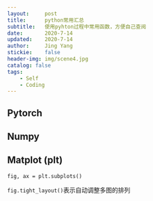 ```yaml
---
layout:     post
title:      python常用汇总
subtitle:   使用pyhton过程中常用函数，方便自己查阅
date:       2020-7-14
updated:    2020-7-14
author:     Jing Yang
stickie:    false
header-img: img/scene4.jpg
catalog: false
tags:
    - Self	
	- Coding
---
```


## Pytorch



## Numpy



## Matplot (plt)

`fig, ax = plt.subplots()`

`fig.tight_layout()`表示自动调整多图的排列

